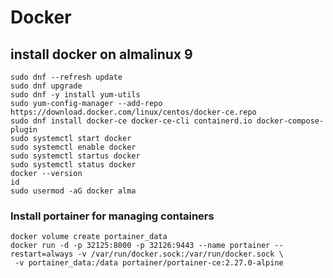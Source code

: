 # Docker 

## install docker on almalinux 9
```shell
sudo dnf --refresh update
sudo dnf upgrade
sudo dnf -y install yum-utils
sudo yum-config-manager --add-repo https://download.docker.com/linux/centos/docker-ce.repo
sudo dnf install docker-ce docker-ce-cli containerd.io docker-compose-plugin
sudo systemctl start docker
sudo systemctl enable docker
sudo systemctl startus docker
sudo systemctl status docker
docker --version
id
sudo usermod -aG docker alma
```

### Install portainer for managing containers
```shell
docker volume create portainer_data
docker run -d -p 32125:8000 -p 32126:9443 --name portainer --restart=always -v /var/run/docker.sock:/var/run/docker.sock \
 -v portainer_data:/data portainer/portainer-ce:2.27.0-alpine
```